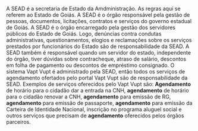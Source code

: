 A SEAD é a secretaria de Estado da Amdministração. As regras aqui se referem ao Estado de Goiás. A SEAD é o órgão responsável pela gestão de pessoas, documentos, licitações, contratos e serviços do governo estadual de Goiás. A SEAD é o órgão encarregado pela gestão dos servidores públicos do Estado de Goiás. Logo, denúncias contra condutas administrativas, questionamentos, elogios e reclamações sobre os serviços prestados por funcionários do Estado são de responsabilidade da SEAD. A SEAD também é responsável quando um servidor do estado, independente do órgão, tiver dúvidas sobre contracheque, atraso de salário, descontos em folha de pagamento ou descontos de empréstimo consignado.
O sistema Vapt Vupt é administrado pela SEAD, então todos os serviços de agendamento ofertados pelo portal Vapt Vupt são de responsabilidade da SEAD. Exemplos de serviços oferecidos pelo Vapt Vupt são: **Agendamento** de horário para o cidadão dar a entrada na CNH, **agendamento** de horário para o cidadão renovar a CNH, **agendamento** para emissão de RG, **agendamento** para emissão de passaporte, **agendamento** para emissão da Carteira de Identidade Nacional, inscrição no programa aluguel social e outros serviços que precisam de **agendamento** oferecidos pelos órgãos parceiros.